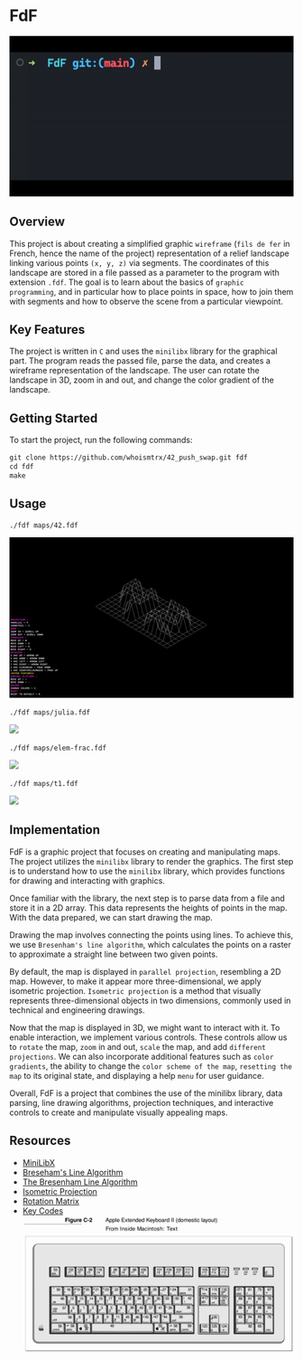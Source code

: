 # FdF

![](https://github.com/whoismtrx/42_FdF/blob/main/gifs/fdf.gif)

## Overview

This project is about creating a simplified graphic `wireframe` (`fils de fer` in French, hence the name of the project) representation of a relief landscape linking various points `(x, y, z)` via segments. The coordinates of this landscape are stored in a file passed as a parameter to the program with extension `.fdf`. The goal is to learn about the basics of `graphic programming`, and in particular how to place points in space, how to join them with segments and how to observe the scene from a particular viewpoint.

## Key Features

The project is written in `C` and uses the `minilibx` library for the graphical part. The program reads the passed file, parse the data, and creates a wireframe representation of the landscape. The user can rotate the landscape in 3D, zoom in and out, and change the color gradient of the landscape.

## Getting Started

To start the project, run the following commands:

```
git clone https://github.com/whoismtrx/42_push_swap.git fdf
cd fdf
make
```

## Usage

```
./fdf maps/42.fdf
```
![](https://github.com/whoismtrx/42_FdF/blob/main/gifs/42.gif)

```
./fdf maps/julia.fdf
```
![](https://github.com/whoismtrx/42_FdF/blob/main/gifs/julia.gif)

```
./fdf maps/elem-frac.fdf
```
![](https://github.com/whoismtrx/42_FdF/blob/main/gifs/fract.gif)

```
./fdf maps/t1.fdf
```
![](https://github.com/whoismtrx/42_FdF/blob/main/gifs/t1.gif)

## Implementation

FdF is a graphic project that focuses on creating and manipulating maps. The project utilizes the `minilibx` library to render the graphics. The first step is to understand how to use the `minilibx` library, which provides functions for drawing and interacting with graphics.

Once familiar with the library, the next step is to parse data from a file and store it in a 2D array. This data represents the heights of points in the map. With the data prepared, we can start drawing the map.

Drawing the map involves connecting the points using lines. To achieve this, we use `Bresenham's line algorithm`, which calculates the points on a raster to approximate a straight line between two given points.

By default, the map is displayed in `parallel projection`, resembling a 2D map. However, to make it appear more three-dimensional, we apply isometric projection. `Isometric projection` is a method that visually represents three-dimensional objects in two dimensions, commonly used in technical and engineering drawings.

Now that the map is displayed in 3D, we might want to interact with it. To enable interaction, we implement various controls. These controls allow us to `rotate` the map, `zoom` in and out, `scale` the map, and add `different projections`. We can also incorporate additional features such as `color gradients`, the ability to change the `color scheme of the map`, `resetting the map` to its original state, and displaying a help `menu` for user guidance.

Overall, FdF is a project that combines the use of the minilibx library, data parsing, line drawing algorithms, projection techniques, and interactive controls to create and manipulate visually appealing maps.

## Resources

- [MiniLibX](https://harm-smits.github.io/42docs/libs/minilibx/getting_started.html)
- [Breseham's Line Algorithm](https://digitalbunker.dev/bresenhams-line-algorithm/)
- [The Bresenham Line Algorithm](https://studylib.net/doc/18611482/the-bresenham-line-algorithm)
- [Isometric Projection](https://pikuma.com/blog/isometric-projection-in-games)
- [Rotation Matrix](https://en.wikipedia.org/wiki/Rotation_matrix)
- [Key Codes]()
![](https://github.com/whoismtrx/42_FdF/blob/main/gifs/keys.png)